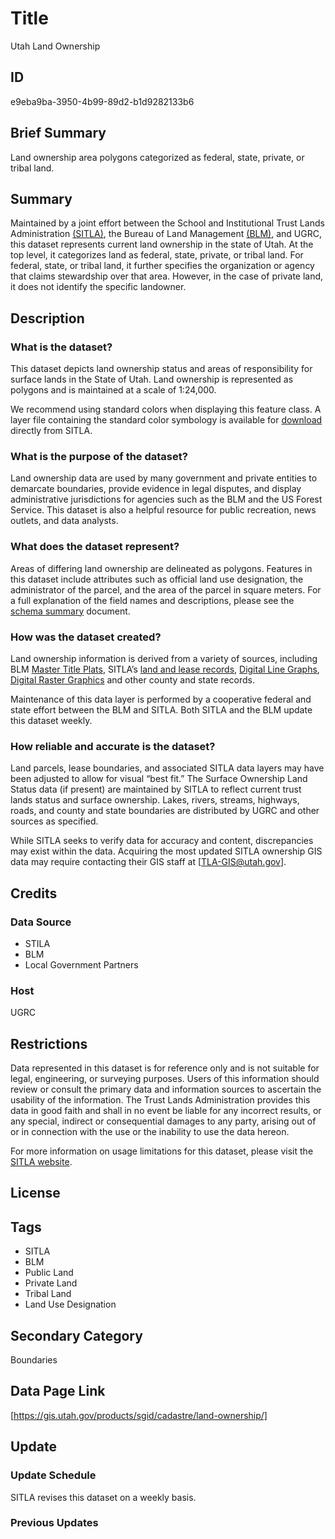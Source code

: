# Title

Utah Land Ownership

## ID

e9eba9ba-3950-4b99-89d2-b1d9282133b6

## Brief Summary

Land ownership area polygons categorized as federal, state, private, or tribal land.

## Summary

Maintained by a joint effort between the School and Institutional Trust Lands Administration [(SITLA)](https://trustlands.utah.gov/), the Bureau of Land Management [(BLM)](https://gbp-blm-egis.hub.arcgis.com/pages/utah), and UGRC, this dataset represents current land ownership in the state of Utah. At the top level, it categorizes land as federal, state, private, or tribal land. For federal, state, or tribal land, it further specifies the organization or agency that claims stewardship over that area. However, in the case of private land, it does not identify the specific landowner.

## Description

### What is the dataset?

This dataset depicts land ownership status and areas of responsibility for surface lands in the State of Utah. Land ownership is represented as polygons and is maintained at a scale of 1:24,000.

We recommend using standard colors when displaying this feature class. A layer file containing the standard color symbology is available for [download](https://sitla.maps.arcgis.com/home/item.html?id=30a09ecd4d304a1880f6f0b2fe47c59c) directly from SITLA.

### What is the purpose of the dataset?

Land ownership data are used by many government and private entities to demarcate boundaries, provide evidence in legal disputes, and display administrative jurisdictions for agencies such as the BLM and the US Forest Service. This dataset is also a helpful resource for public recreation, news outlets, and data analysts.

### What does the dataset represent?

Areas of differing land ownership are delineated as polygons. Features in this dataset include attributes such as official land use designation, the administrator of the parcel, and the area of the parcel in square meters. For a full explanation of the field names and descriptions, please see the [schema summary](https://docs.google.com/document/d/1CW9Y8MgxBEo53Hzs7ZdKeAfFeG_6cGwN4WOzAIBDreU/edit?usp=sharing) document.

### How was the dataset created?

Land ownership information is derived from a variety of sources, including BLM [Master Title Plats](https://www.blm.gov/services/land-records), SITLA’s [land and lease records](https://trustlands.utah.gov/resources/policies-records/land-lease/), [Digital Line Graphs](https://www.usgs.gov/centers/eros/science/usgs-eros-archive-digital-line-graphs-dlgs-large-scale), [Digital Raster Graphics](https://www.usgs.gov/publications/digital-raster-graphics-0) and other county and state records.

Maintenance of this data layer is performed by a cooperative federal and state effort between the BLM and SITLA. Both SITLA and the BLM update this dataset weekly.

### How reliable and accurate is the dataset?

Land parcels, lease boundaries, and associated SITLA data layers may have been adjusted to allow for visual “best fit.” The Surface Ownership Land Status data (if present) are maintained by SITLA to reflect current trust lands status and surface ownership. Lakes, rivers, streams, highways, roads, and county and state boundaries are distributed by UGRC and other sources as specified.

While SITLA seeks to verify data for accuracy and content, discrepancies may exist within the data. Acquiring the most updated SITLA ownership GIS data may require contacting their GIS staff at [TLA-GIS@utah.gov].

## Credits

### Data Source

- STILA
- BLM
- Local Government Partners

### Host

UGRC

## Restrictions

Data represented in this dataset is for reference only and is not suitable for legal, engineering, or surveying purposes. Users of this information should review or consult the primary data and information sources to ascertain the usability of the information. The Trust Lands Administration provides this data in good faith and shall in no event be liable for any incorrect results, or any special, indirect or consequential damages to any party, arising out of or in connection with the use or the inability to use the data hereon.

For more information on usage limitations for this dataset, please visit the [SITLA website](https://trustlands.utah.gov/tools/maps/).

## License

## Tags

- SITLA
- BLM
- Public Land
- Private Land
- Tribal Land
- Land Use Designation

## Secondary Category

Boundaries

## Data Page Link

[https://gis.utah.gov/products/sgid/cadastre/land-ownership/]

## Update

### Update Schedule

SITLA revises this dataset on a weekly basis.

### Previous Updates
